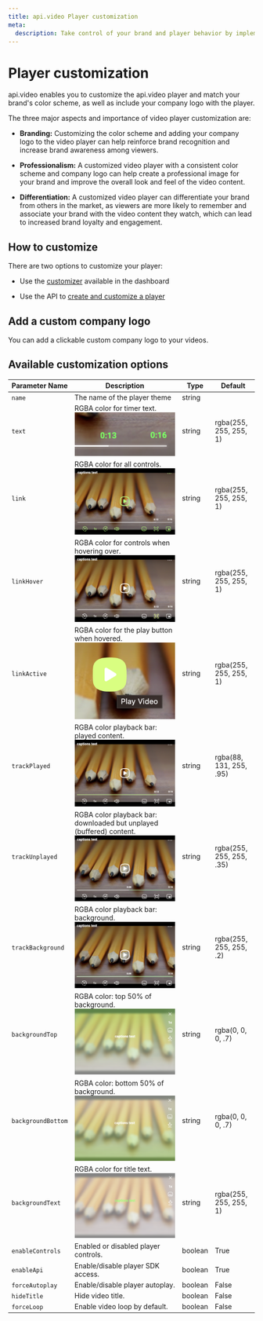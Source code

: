 ```yaml
---
title: api.video Player customization
meta: 
  description: Take control of your brand and player behavior by implementing the api.video player customization features.
---
```


# Player customization

api.video enables you to customize the api.video player and match your brand's color scheme, as well as include your company logo with the player. 

The three major aspects and importance of video player customization are:

- **Branding:** Customizing the color scheme and adding your company logo to the video player can help reinforce brand recognition and increase brand awareness among viewers.

- **Professionalism:** A customized video player with a consistent color scheme and company logo can help create a professional image for your brand and improve the overall look and feel of the video content.

- **Differentiation:** A customized video player can differentiate your brand from others in the market, as viewers are more likely to remember and associate your brand with the video content they watch, which can lead to increased brand loyalty and engagement.

## How to customize

There are two options to customize your player:

- Use the [customizer](https://dashboard.api.video/project-settings/players) available in the dashboard

- Use the API to [create and customize a player](/reference/api/Player-Themes#create-a-player)

## Add a custom company logo

You can add a clickable custom company logo to your videos.

## Available customization options

| Parameter Name   | Description                                          | Type    | Default                  |
|------------------|------------------------------------------------------|---------|--------------------------|
| `name`           | The name of the player theme                        | string  |                          |
| `text`           | RGBA color for timer text. ![Setting the timer text color](/_assets/delivery-analytics/player-customization/fac4eaf-Screenshot_2023-03-13_at_10.49.30.png) | string  | rgba(255, 255, 255, 1)  |
| `link`           | RGBA color for all controls. ![Setting the player control color](/_assets/delivery-analytics/player-customization/12127f5-Screenshot_2023-03-13_at_10.53.12.png) | string  | rgba(255, 255, 255, 1)  |
| `linkHover`      | RGBA color for controls when hovering over. ![Setting the player control hover color](/_assets/delivery-analytics/player-customization/e72c530-Screenshot_2023-03-13_at_10.58.17.png) | string  | rgba(255, 255, 255, 1)  |
| `linkActive`     | RGBA color for the play button when hovered. ![Setting the play button hover color](/_assets/delivery-analytics/player-customization/cb636b9-Screenshot_2023-03-13_at_11.02.36.png) | string  | rgba(255, 255, 255, 1)  |
| `trackPlayed`    | RGBA color playback bar: played content. ![Setting the playback bar color for already played section](/_assets/delivery-analytics/player-customization/bea91e5-Screenshot_2023-03-13_at_11.07.45.png) | string  | rgba(88, 131, 255, .95) |
| `trackUnplayed`  | RGBA color playback bar: downloaded but unplayed (buffered) content. ![Setting the playback bar color for unplayed, buffered section](/_assets/delivery-analytics/player-customization/fabe2f3-Screenshot_2023-03-13_at_11.13.49.png) | string  | rgba(255, 255, 255, .35) |
| `trackBackground`| RGBA color playback bar: background. ![Setting the playback bar background color](/_assets/delivery-analytics/player-customization/255d36f-Screenshot_2023-03-13_at_11.16.25.png) | string  | rgba(255, 255, 255, .2)  |
| `backgroundTop`  | RGBA color: top 50% of background. ![Setting the player's top 50% background color](/_assets/delivery-analytics/player-customization/5a5e240-Screenshot_2023-03-13_at_11.20.17.png) | string  | rgba(0, 0, 0, .7)       |
| `backgroundBottom`| RGBA color: bottom 50% of background. ![Setting the player's lower 50% background color](/_assets/delivery-analytics/player-customization/554522c-Screenshot_2023-03-13_at_11.23.41.png) | string  | rgba(0, 0, 0, .7)       |
| `backgroundText` | RGBA color for title text. ![Setting the title text color](/_assets/delivery-analytics/player-customization/8ef21b7-Screenshot_2023-03-13_at_11.26.03.png) | string  | rgba(255, 255, 255, 1)  |
| `enableControls` | Enabled or disabled player controls.                 | boolean | True                     |
| `enableApi`      | Enable/disable player SDK access.                   | boolean | True                     |
| `forceAutoplay`  | Enable/disable player autoplay.                     | boolean | False                    |
| `hideTitle`      | Hide video title.                                    | boolean | False                    |
| `forceLoop`      | Enable video loop by default.                       | boolean | False                    |
